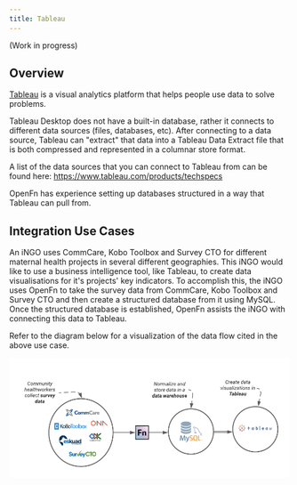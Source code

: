 ```yaml
---
title: Tableau
---
```


(Work in progress)

## Overview

[Tableau](https://www.tableau.com/) is a visual analytics platform that helps
people use data to solve problems.

Tableau Desktop does not have a built-in database, rather it connects to
different data sources (files, databases, etc). After connecting to a data
source, Tableau can "extract" that data into a Tableau Data Extract file that is
both compressed and represented in a columnar store format.

A list of the data sources that you can connect to Tableau from can be found
here: https://www.tableau.com/products/techspecs

OpenFn has experience setting up databases structured in a way that Tableau can
pull from.

## Integration Use Cases

An iNGO uses CommCare, Kobo Toolbox and Survey CTO for different maternal health
projects in several different geographies. This iNGO would like to use a
business intelligence tool, like Tableau, to create data visualisations for it's
projects' key indicators. To accomplish this, the iNGO uses OpenFn to take the
survey data from CommCare, Kobo Toolbox and Survey CTO and then create a
structured database from it using MySQL. Once the structured database is
established, OpenFn assists the iNGO with connecting this data to Tableau.

Refer to the diagram below for a visualization of the data flow cited in the
above use case.

![Tableau Data Flow Visualization](/img/survey_db_tableau.png)

<!-- please note that the diagram can be found at this link: https://lucid.app/lucidchart/invitations/accept/67c935c0-ec87-4454-b38f-57a6c002f597  -->
